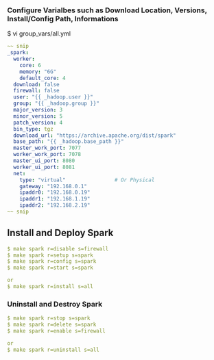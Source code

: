### Configure Varialbes such as Download Location, Versions, Install/Config Path, Informations
$ vi group_vars/all.yml
```yaml
~~ snip
_spark:
  worker:
    core: 6
    memory: "6G"
    default_core: 4
  download: false
  firewall: false
  user: "{{ _hadoop.user }}"
  group: "{{ _hadoop.group }}"
  major_version: 3
  minor_version: 5
  patch_version: 4
  bin_type: tgz
  download_url: "https://archive.apache.org/dist/spark"
  base_path: "{{ _hadoop.base_path }}"
  master_work_port: 7077
  worker_work_port: 7078
  master_ui_port: 8080
  worker_ui_port: 8081
  net:
    type: "virtual"                # Or Physical
    gateway: "192.168.0.1"
    ipaddr0: "192.168.0.19"
    ipaddr1: "192.168.1.19"
    ipaddr2: "192.168.2.19"
~~ snip
```

## Install and Deploy Spark
```yaml
$ make spark r=disable s=firewall
$ make spark r=setup s=spark
$ make spark r=config s=spark
$ make spark r=start s=spark

or
$ make spark r=install s=all
```

### Uninstall and Destroy Spark
```yaml
$ make spark r=stop s=spark
$ make spark r=delete s=spark
$ make spark r=enable s=firewall

or
$ make spark r=uninstall s=all
```

